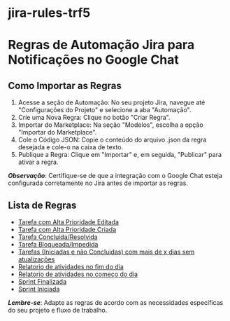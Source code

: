 # jira-rules-trf5

# Regras de Automação Jira para Notificações no Google Chat

## Como Importar as Regras
1. Acesse a seção de Automação: No seu projeto Jira, navegue até "Configurações do Projeto" e selecione a aba "Automação".
2. Crie uma Nova Regra: Clique no botão "Criar Regra".
3. Importar do Marketplace: Na seção "Modelos", escolha a opção "Importar do Marketplace".
4. Cole o Código JSON: Copie o conteúdo do arquivo .json da regra desejada e cole-o na caixa de texto.
5. Publique a Regra: Clique em "Importar" e, em seguida, "Publicar" para ativar a regra.

***Observação***: Certifique-se de que a integração com o Google Chat esteja configurada corretamente no Jira antes de importar as regras.

## Lista de Regras

+ [Tarefa com Alta Prioridade Editada](/tarefa-alta-prioridade-editada/README.md)
+ [Tarefa com Alta Prioridade Criada](/tarefa-alta-prioridade-criada/README.md)
+ [Tarefa Concluída/Resolvida](/tarefa-concluida-resolvida/README.md)
+ [Tarefa Bloqueada/Impedida](/tarefa-bloqueada-impedida/README.md)
+ [Tarefas (Iniciadas e não Concluidas) com mais de x dias sem atualizações](/tarefas-sem-atualizacao/README.md)
+ [Relatorio de atividades no fim do dia](/relatorio-fim-dia/README.md)
+ [Relatorio de atividades no começo do dia](/relatorio-inicio-dia/README.md)
+ [Sprint Finalizada](/sprint-finalizada/README.md)
+ [Sprint Iniciada](/sprint-iniciada/README.md)

***Lembre-se***: Adapte as regras de acordo com as necessidades específicas do seu projeto e fluxo de trabalho.